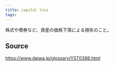 ```yaml
---
title: capital loss
tags: 
---
```


株式や債券など、資産の価格下落による損失のこと。

## Source
https://www.daiwa.jp/glossary/YST0388.html